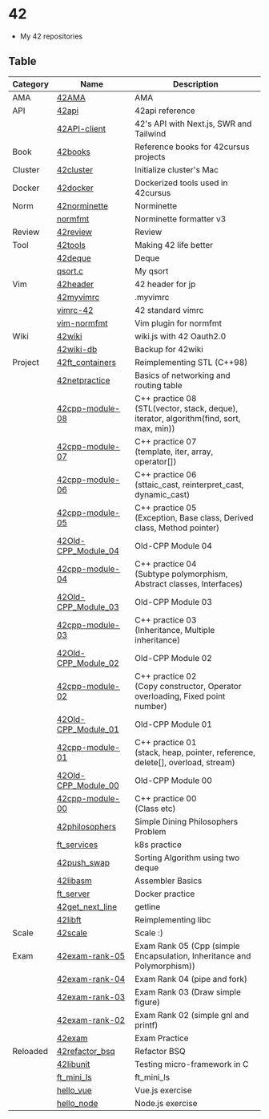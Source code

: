 # 42
- My 42 repositories

## Table

| Category | Name                                                                     | Description                                                                               |
|----------|--------------------------------------------------------------------------|-------------------------------------------------------------------------------------------|
| AMA      | [42AMA](https://github.com/solareenlo/42AMA)                             | AMA                                                                                       |
| API      | [42api](https://github.com/solareenlo/42api)                             | 42api reference                                                                           |
|          | [42API-client](https://github.com/solareenlo/42API-client)               | 42's API with Next.js, SWR and Tailwind                                                   |
| Book     | [42books](https://github.com/solareenlo/42books)                         | Reference books for 42cursus projects                                                     |
| Cluster  | [42cluster](https://github.com/solareenlo/42cluster)                     | Initialize cluster's Mac                                                                  |
| Docker   | [42docker](https://github.com/solareenlo/42docker)                       | Dockerized tools used in 42cursus                                                         |
| Norm     | [42norminette](https://github.com/solareenlo/42norminette)               | Norminette                                                                                |
|          | [normfmt](https://github.com/solareenlo/normfmt)                         | Norminette formatter v3                                                                   |
| Review   | [42review](https://github.com/solareenlo/42review)                       | Review                                                                                    |
| Tool     | [42tools](https://github.com/solareenlo/42tools)                         | Making 42 life better                                                                     |
|          | [42deque](https://github.com/solareenlo/42deque)                         | Deque                                                                                     |
|          | [qsort.c](https://github.com/solareenlo/qsort.c)                         | My qsort                                                                                  |
| Vim      | [42header](https://github.com/solareenlo/42header)                       | 42 header for jp                                                                          |
|          | [42myvimrc](https://github.com/solareenlo/42myvimrc)                     | .myvimrc                                                                                  |
|          | [vimrc-42](https://github.com/solareenlo/vimrc-42)                       | 42 standard vimrc                                                                         |
|          | [vim-normfmt](https://github.com/solareenlo/vim-normfmt)                 | Vim plugin for normfmt                                                                    |
| Wiki     | [42wiki](https://github.com/solareenlo/42wiki)                           | wiki.js with 42 Oauth2.0                                                                  |
|          | [42wiki-db](https://github.com/solareenlo/42wiki-db)                     | Backup for 42wiki                                                                         |
| Project  | [42ft_containers](https://github.com/solareenlo/42ft_containers)         | Reimplementing STL (C++98)                                                                |
|          | [42netpractice](https://github.com/solareenlo/42netpractice)             | Basics of networking and routing table                                                    |
|          | [42cpp-module-08](https://github.com/solareenlo/42cpp-module-08)         | C++ practice 08<br>(STL(vector, stack, deque), iterator, algorithm(find, sort, max, min)) |
|          | [42cpp-module-07](https://github.com/solareenlo/42cpp-module-07)         | C++ practice 07<br>(template, iter, array, operator[])                                    |
|          | [42cpp-module-06](https://github.com/solareenlo/42cpp-module-06)         | C++ practice 06<br>(sttaic_cast, reinterpret_cast, dynamic_cast)                          |
|          | [42cpp-module-05](https://github.com/solareenlo/42cpp-module-05)         | C++ practice 05<br>(Exception, Base class, Derived class, Method pointer)                 |
|          | [42Old-CPP_Module_04](https://github.com/solareenlo/42Old-CPP_Module_04) | Old-CPP Module 04                                                                         |
|          | [42cpp-module-04](https://github.com/solareenlo/42cpp-module-04)         | C++ practice 04<br>(Subtype polymorphism, Abstract classes, Interfaces)                   |
|          | [42Old-CPP_Module_03](https://github.com/solareenlo/42Old-CPP_Module_03) | Old-CPP Module 03                                                                         |
|          | [42cpp-module-03](https://github.com/solareenlo/42cpp-module-03)         | C++ practice 03<br>(Inheritance, Multiple inheritance)                                    |
|          | [42Old-CPP_Module_02](https://github.com/solareenlo/42Old-CPP_Module_02) | Old-CPP Module 02                                                                         |
|          | [42cpp-module-02](https://github.com/solareenlo/42cpp-module-02)         | C++ practice 02<br>(Copy constructor, Operator overloading, Fixed point number)           |
|          | [42Old-CPP_Module_01](https://github.com/solareenlo/42Old-CPP_Module_01) | Old-CPP Module 01                                                                         |
|          | [42cpp-module-01](https://github.com/solareenlo/42cpp-module-01)         | C++ practice 01<br>(stack, heap, pointer, reference, delete[], overload, stream)          |
|          | [42Old-CPP_Module_00](https://github.com/solareenlo/42Old-CPP_Module_00) | Old-CPP Module 00                                                                         |
|          | [42cpp-module-00](https://github.com/solareenlo/42cpp-module-00)         | C++ practice 00<br>(Class etc)                                                            |
|          | [42philosophers](https://github.com/solareenlo/42philosophers)           | Simple Dining Philosophers Problem                                                        |
|          | [ft_services](https://github.com/solareenlo/ft_services)                 | k8s practice                                                                              |
|          | [42push_swap](https://github.com/solareenlo/42push_swap)                 | Sorting Algorithm using two deque                                                         |
|          | [42libasm](https://github.com/solareenlo/42libasm)                       | Assembler Basics                                                                          |
|          | [ft_server](https://github.com/solareenlo/ft_server)                     | Docker practice                                                                           |
|          | [42get_next_line](https://github.com/solareenlo/42get_next_line)         | getline                                                                                   |
|          | [42libft](https://github.com/solareenlo/42libft)                         | Reimplementing libc                                                                       |
| Scale    | [42scale](https://github.com/solareenlo/42scale)                         | Scale :)                                                                                  |
| Exam     | [42exam-rank-05](https://github.com/solareenlo/42exam-rank-05)           | Exam Rank 05 (Cpp (simple Encapsulation, Inheritance and Polymorphism))                   |
|          | [42exam-rank-04](https://github.com/solareenlo/42exam-rank-04)           | Exam Rank 04 (pipe and fork)                                                              |
|          | [42exam-rank-03](https://github.com/solareenlo/42exam-rank-03)           | Exam Rank 03 (Draw simple figure)                                                         |
|          | [42exam-rank-02](https://github.com/solareenlo/42exam-rank-02)           | Exam Rank 02 (simple gnl and printf)                                                      |
|          | [42exam](https://github.com/solareenlo/42exam)                           | Exam Practice                                                                             |
| Reloaded | [42refactor_bsq](https://github.com/solareenlo/42refactor_bsq)           | Refactor BSQ                                                                              |
|          | [42libunit](https://github.com/solareenlo/42libunit)                     | Testing micro-framework in C                                                              |
|          | [ft_mini_ls](https://github.com/solareenlo/ft_mini_ls)                   | ft_mini_ls                                                                                |
|          | [hello_vue](https://github.com/solareenlo/hello_vue)                     | Vue.js exercise                                                                           |
|          | [hello_node](https://github.com/solareenlo/hello_node)                   | Node.js exercise                                                                          |
